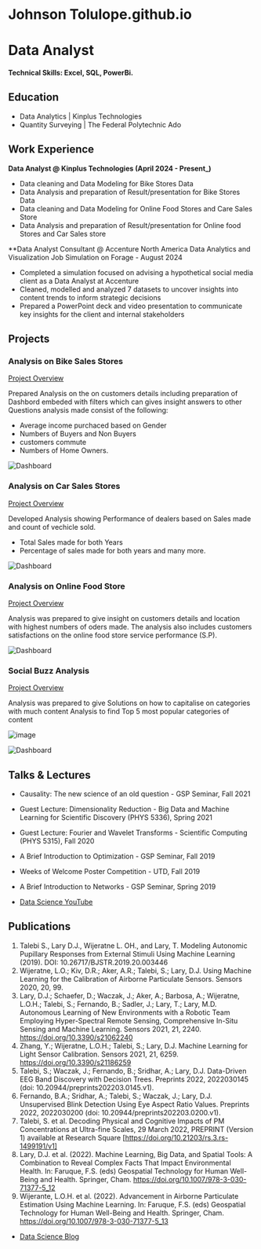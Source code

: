# Johnson Tolulope.github.io
# Data Analyst

#### Technical Skills: Excel, SQL, PowerBi.

## Education

-  Data Analytics	| Kinplus Technologies  			        		
-  Quantity Surveying | The Federal Polytechnic Ado 

## Work Experience
**Data Analyst @ Kinplus Technologies (April 2024 - Present_)**
- Data cleaning and Data Modeling for Bike Stores Data
- Data Analysis  and preparation of Result/presentation for Bike Stores Data
- Data cleaning and Data Modeling for Online Food Stores and Care Sales Store
- Data Analysis  and preparation of Result/presentation for Online food Stores and Car Sales store

**Data Analyst Consultant @ Accenture North America Data Analytics and Visualization Job Simulation on Forage - August 2024

 - Completed a simulation focused on advising a hypothetical social media client
   as a Data Analyst at Accenture
 - Cleaned, modelled and analyzed 7 datasets to uncover insights into content
   trends to inform strategic decisions
 - Prepared a PowerPoint deck and video presentation to communicate key insights
   for the client and internal stakeholders


## Projects
### Analysis on Bike Sales Stores
[Project Overview](https://www.mdpi.com/1424-8220/22/8/3048)

Prepared Analysis on the on customers details including preparation of Dashbord embeded with filters which can gives insight answers to other Questions
analysis made consist of the following:
- Average income purchaced based on Gender
- Numbers of Buyers and Non Buyers
- customers commute
- Numbers of Home Owners.

![Dashboard](https://github.com/JohnsonTolulope/JohnsonTolulope.github.io/blob/main/Capture%20bIKE%20SALES.PNG)


### Analysis on Car Sales Stores
[Project Overview](https://www.mdpi.com/1424-8220/22/8/3048)

Developed Analysis showing Performance of dealers based on Sales made and count of vechicle sold.
- Total Sales made for both Years
- Percentage of sales made for both years  and many more.

![Dashboard](https://github.com/JohnsonTolulope/JohnsonTolulope.github.io/blob/main/Capture%20car%20sales%20Dashboard.PNG)


### Analysis on Online Food Store
[Project Overview](https://www.mdpi.com/1424-8220/22/8/3048)

Analysis was prepared to give insight on customers details and location with highest numbers of oders made.
The analysis also includes customers satisfactions on the online food store service performance (S.P).

![Dashboard](https://github.com/JohnsonTolulope/JohnsonTolulope.github.io/blob/main/foodstore%20Dashboard.PNG)


### Social Buzz Analysis
[Project Overview](https://www.mdpi.com/1424-8220/22/8/3048)

Analysis was prepared to give Solutions on how to capitalise on categories with much content
Analysis  to find Top 5 most popular categories of content

![image](https://github.com/JohnsonTolulope/JohnsonTolulope.github.io/blob/main/Accentures%20project.PNG)


![Dashboard](https://github.com/JohnsonTolulope/JohnsonTolulope.github.io/blob/main/foodstore%20Dashboard.PNG)









## Talks & Lectures
- Causality: The new science of an old question - GSP Seminar, Fall 2021
- Guest Lecture: Dimensionality Reduction - Big Data and Machine Learning for Scientific Discovery (PHYS 5336), Spring 2021
- Guest Lecture: Fourier and Wavelet Transforms - Scientific Computing (PHYS 5315), Fall 2020
- A Brief Introduction to Optimization - GSP Seminar, Fall 2019
- Weeks of Welcome Poster Competition - UTD, Fall 2019
- A Brief Introduction to Networks - GSP Seminar, Spring 2019

- [Data Science YouTube](https://www.youtube.com/channel/UCa9gErQ9AE5jT2DZLjXBIdA)

## Publications
1. Talebi S., Lary D.J., Wijeratne L. OH., and Lary, T. Modeling Autonomic Pupillary Responses from External Stimuli Using Machine Learning (2019). DOI: 10.26717/BJSTR.2019.20.003446
2. Wijeratne, L.O.; Kiv, D.R.; Aker, A.R.; Talebi, S.; Lary, D.J. Using Machine Learning for the Calibration of Airborne Particulate Sensors. Sensors 2020, 20, 99.
3. Lary, D.J.; Schaefer, D.; Waczak, J.; Aker, A.; Barbosa, A.; Wijeratne, L.O.H.; Talebi, S.; Fernando, B.; Sadler, J.; Lary, T.; Lary, M.D. Autonomous Learning of New Environments with a Robotic Team Employing Hyper-Spectral Remote Sensing, Comprehensive In-Situ Sensing and Machine Learning. Sensors 2021, 21, 2240. https://doi.org/10.3390/s21062240
4. Zhang, Y.; Wijeratne, L.O.H.; Talebi, S.; Lary, D.J. Machine Learning for Light Sensor Calibration. Sensors 2021, 21, 6259. https://doi.org/10.3390/s21186259
5. Talebi, S.; Waczak, J.; Fernando, B.; Sridhar, A.; Lary, D.J. Data-Driven EEG Band Discovery with Decision Trees. Preprints 2022, 2022030145 (doi: 10.20944/preprints202203.0145.v1).
6. Fernando, B.A.; Sridhar, A.; Talebi, S.; Waczak, J.; Lary, D.J. Unsupervised Blink Detection Using Eye Aspect Ratio Values. Preprints 2022, 2022030200 (doi: 10.20944/preprints202203.0200.v1).
7. Talebi, S. et al. Decoding Physical and Cognitive Impacts of PM Concentrations at Ultra-fine Scales, 29 March 2022, PREPRINT (Version 1) available at Research Square [https://doi.org/10.21203/rs.3.rs-1499191/v1]
8. Lary, D.J. et al. (2022). Machine Learning, Big Data, and Spatial Tools: A Combination to Reveal Complex Facts That Impact Environmental Health. In: Faruque, F.S. (eds) Geospatial Technology for Human Well-Being and Health. Springer, Cham. https://doi.org/10.1007/978-3-030-71377-5_12
9. Wijerante, L.O.H. et al. (2022). Advancement in Airborne Particulate Estimation Using Machine Learning. In: Faruque, F.S. (eds) Geospatial Technology for Human Well-Being and Health. Springer, Cham. https://doi.org/10.1007/978-3-030-71377-5_13

- [Data Science Blog](https://medium.com/@shawhin)
